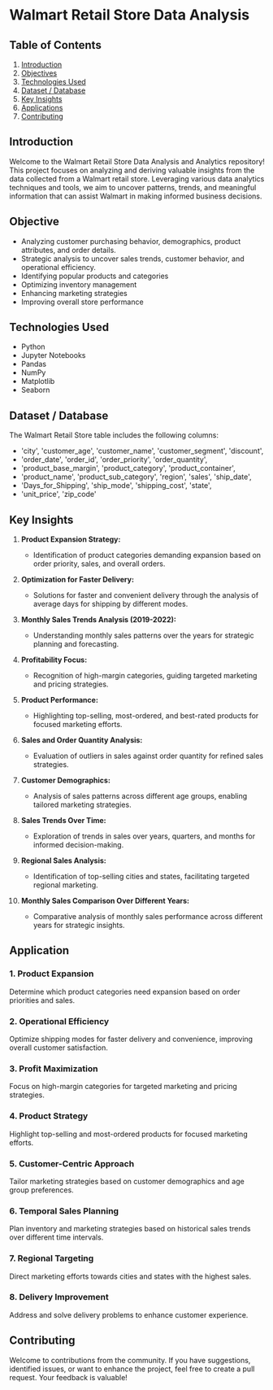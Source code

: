 # Walmart Retail Store Data Analysis 

## Table of Contents
1. [Introduction](#introduction)
2. [Objectives](#objectives)
3. [Technologies Used](#technologies-Used)
4. [Dataset / Database](#dataset--database)
5. [Key Insights](#key-insights)
6. [Applications](#applications)
7. [Contributing](#contributing)

## Introduction
Welcome to the Walmart Retail Store Data Analysis and Analytics repository! This project focuses on analyzing and deriving valuable insights from the data collected from a Walmart retail store. Leveraging various data analytics techniques and tools, we aim to uncover patterns, trends, and meaningful information that can assist Walmart in making informed business decisions.

## Objective
- Analyzing customer purchasing behavior, demographics, product attributes, and order details.
- Strategic analysis to uncover sales trends, customer behavior, and operational efficiency.
- Identifying popular products and categories
- Optimizing inventory management
- Enhancing marketing strategies
- Improving overall store performance

## Technologies Used
- Python
- Jupyter Notebooks
- Pandas
- NumPy
- Matplotlib
- Seaborn


## Dataset / Database
The Walmart Retail Store table includes the following columns:
- 'city', 'customer_age', 'customer_name', 'customer_segment', 'discount',
- 'order_date', 'order_id', 'order_priority', 'order_quantity',
- 'product_base_margin', 'product_category', 'product_container',
- 'product_name', 'product_sub_category', 'region', 'sales', 'ship_date',
- 'Days_for_Shipping', 'ship_mode', 'shipping_cost', 'state',
- 'unit_price', 'zip_code'

## Key Insights

1. **Product Expansion Strategy:**
   - Identification of product categories demanding expansion based on order priority, sales, and overall orders.
   
2. **Optimization for Faster Delivery:**
   - Solutions for faster and convenient delivery through the analysis of average days for shipping by different modes.
   
3. **Monthly Sales Trends Analysis (2019-2022):**
   - Understanding monthly sales patterns over the years for strategic planning and forecasting.

4. **Profitability Focus:**
   - Recognition of high-margin categories, guiding targeted marketing and pricing strategies.

5. **Product Performance:**
   - Highlighting top-selling, most-ordered, and best-rated products for focused marketing efforts.

6. **Sales and Order Quantity Analysis:**
   - Evaluation of outliers in sales against order quantity for refined sales strategies.

7. **Customer Demographics:**
   - Analysis of sales patterns across different age groups, enabling tailored marketing strategies.

8. **Sales Trends Over Time:**
   - Exploration of trends in sales over years, quarters, and months for informed decision-making.

9. **Regional Sales Analysis:**
   - Identification of top-selling cities and states, facilitating targeted regional marketing.

10. **Monthly Sales Comparison Over Different Years:**
    - Comparative analysis of monthly sales performance across different years for strategic insights.
      
## Application

### 1. Product Expansion

Determine which product categories need expansion based on order priorities and sales.

### 2. Operational Efficiency

Optimize shipping modes for faster delivery and convenience, improving overall customer satisfaction.

### 3. Profit Maximization

Focus on high-margin categories for targeted marketing and pricing strategies.

### 4. Product Strategy

Highlight top-selling and most-ordered products for focused marketing efforts.

### 5. Customer-Centric Approach

Tailor marketing strategies based on customer demographics and age group preferences.

### 6. Temporal Sales Planning

Plan inventory and marketing strategies based on historical sales trends over different time intervals.

### 7. Regional Targeting

Direct marketing efforts towards cities and states with the highest sales.

### 8. Delivery Improvement

Address and solve delivery problems to enhance customer experience.

## Contributing

Welcome to contributions from the community. If you have suggestions, identified issues, or want to enhance the project, feel free to create a pull request. Your feedback is valuable!
